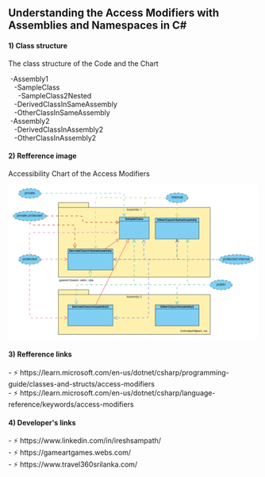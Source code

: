 
<h2>Understanding the Access Modifiers with Assemblies and Namespaces in C#</h2>

<h4>1) Class structure</h4>
The class structure of the Code and the Chart<br>
<p>
&nbsp;-Assembly1<br>
&nbsp;&nbsp;&nbsp;-SampleClass<br>
&nbsp;&nbsp;&nbsp;&nbsp;&nbsp;-SampleClass2Nested<br>
&nbsp;&nbsp;&nbsp;-DerivedClassInSameAssembly<br>
&nbsp;&nbsp;&nbsp;-OtherClassInSameAssembly<br>
&nbsp;-Assembly2<br>
&nbsp;&nbsp;&nbsp;-DerivedClassInAssembly2<br>
&nbsp;&nbsp;&nbsp;-OtherClassInAssembly2<br>
</p>

<h4>2) Refference image</h4>
Accessibility Chart of the Access Modifiers
  
![Screenshot](AccessibilityChart.png)

<h4>3) Refference links</h4>
	- ⚡ https://learn.microsoft.com/en-us/dotnet/csharp/programming-guide/classes-and-structs/access-modifiers<br>
	- ⚡ https://learn.microsoft.com/en-us/dotnet/csharp/language-reference/keywords/access-modifiers<br>

<h4>4) Developer's links</h4> 
  <p>
  - ⚡ https://www.linkedin.com/in/ireshsampath/<br>
  - ⚡ https://gameartgames.webs.com/<br>
  - ⚡ https://www.travel360srilanka.com/<br>
</p>
